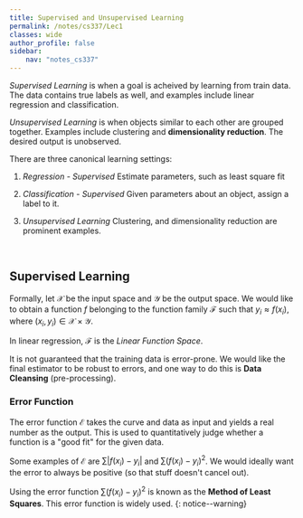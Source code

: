 ```yaml
---
title: Supervised and Unsupervised Learning
permalink: /notes/cs337/Lec1
classes: wide
author_profile: false
sidebar:
    nav: "notes_cs337"
---
```

<script type="text/javascript" src="https://code.jquery.com/jquery-1.7.1.min.js"></script>

<script type="text/x-mathjax-config">
  MathJax.Hub.Config({
    tex2jax: {
      inlineMath: [ ['$','$'], ["\\(","\\)"] ],
      processEscapes: true
    }
  });
</script>
<script type="text/javascript" async src="https://cdnjs.cloudflare.com/ajax/libs/mathjax/2.7.5/latest.js?config=TeX-MML-AM_CHTML" async></script>


<!-- Notes Begin from here -->

*Supervised Learning* is when a goal is acheived by learning from train data. The data contains true labels as well, and examples include linear regression and classification.

*Unsupervised Learning* is when objects similar to each other are grouped together. Examples include clustering and **dimensionality reduction**. The desired output is unobserved.

There are three canonical learning settings:
1. *Regression - Supervised*
  Estimate parameters, such as least square fit

2. *Classification - Supervised*
  Given parameters about an object, assign a label to it.

3. *Unsupervised Learning*
  Clustering, and dimensionality reduction are prominent examples.

&nbsp;

## Supervised Learning

Formally, let $\mathcal{X}$ be the input space and $\mathcal{Y}$ be the output space. We would like to obtain a function $f$ belonging to the function family $\mathcal{F}$ such that $y_i \approx f(x_i)$, where $(x_i, y_i) \in \mathcal{X} \times \mathcal{Y}$.

In linear regression, $\mathcal{F}$ is the *Linear Function Space*.

It is not guaranteed that the training data is error-prone. We would like the final estimator to be robust to errors, and one way to do this is **Data Cleansing** (pre-processing).

### Error Function

The error function $\mathcal{E}$ takes the curve and data as input and yields a real number as the output. This is used to quantitatively judge whether a function is a "good fit" for the given data.

Some examples of $\mathcal{E}$ are $\sum |f(x_i)-y_i|$ and $\sum (f(x_i)-y_i)^2$. We would ideally want the error to always be positive (so that stuff doesn't cancel out).

Using the error function $\sum (f(x_i)-y_i)^2$ is known as the  **Method of Least Squares**. This error function is widely used.
{: notice--warning}
